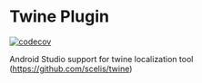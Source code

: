# Twine Plugin
[![codecov](https://codecov.io/gh/overpas/twine-plugin/branch/master/graph/badge.svg)](https://codecov.io/gh/overpas/twine-plugin)

Android Studio support for twine localization tool (https://github.com/scelis/twine)
